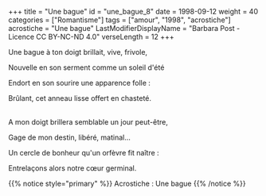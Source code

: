 +++
title = "Une bague"
id = "une_bague_8"
date = 1998-09-12
weight = 40
categories = ["Romantisme"]
tags = ["amour", "1998", "acrostiche"]
acrostiche = "Une bague"
LastModifierDisplayName = "Barbara Post - Licence CC BY-NC-ND 4.0"
verseLength = 12
+++

Une bague à ton doigt brillait, vive, frivole,

Nouvelle en son serment comme un soleil d'été

Endort en son sourire une apparence folle :

Brûlant, cet anneau lisse offert en chasteté.

 \
A mon doigt brillera semblable un jour peut-être,

Gage de mon destin, libéré, matinal...

Un cercle de bonheur qu'un orfèvre fit naître :

Entrelaçons alors notre cœur germinal.

{{% notice style="primary" %}}
Acrostiche : Une bague
{{% /notice %}}
